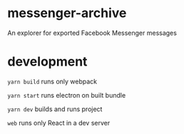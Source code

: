# messenger-archive

An explorer for exported Facebook Messenger messages

# development

`yarn build` runs only webpack

`yarn start` runs electron on built bundle

`yarn dev` builds and runs project

`web` runs only React in a dev server
